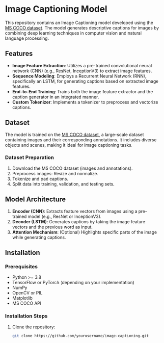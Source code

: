# Image Captioning Model

This repository contains an Image Captioning model developed using the [MS COCO dataset](https://cocodataset.org/). The model generates descriptive captions for images by combining deep learning techniques in computer vision and natural language processing.

## Features
- **Image Feature Extraction**: Utilizes a pre-trained convolutional neural network (CNN) (e.g., ResNet, InceptionV3) to extract image features.
- **Sequence Modeling**: Employs a Recurrent Neural Network (RNN), specifically an LSTM, for generating captions based on extracted image features.
- **End-to-End Training**: Trains both the image feature extractor and the caption generator in an integrated manner.
- **Custom Tokenizer**: Implements a tokenizer to preprocess and vectorize captions.

## Dataset
The model is trained on the [MS COCO dataset](https://cocodataset.org/), a large-scale dataset containing images and their corresponding annotations. It includes diverse objects and scenes, making it ideal for image captioning tasks.

### Dataset Preparation
1. Download the MS COCO dataset (images and annotations).
2. Preprocess images: Resize and normalize.
3. Tokenize and pad captions.
4. Split data into training, validation, and testing sets.

## Model Architecture
1. **Encoder (CNN)**: Extracts feature vectors from images using a pre-trained model (e.g., ResNet or InceptionV3).
2. **Decoder (LSTM)**: Generates captions by taking the image feature vectors and the previous word as input.
3. **Attention Mechanism**: (Optional) Highlights specific parts of the image while generating captions.

## Installation
### Prerequisites
- Python >= 3.8
- TensorFlow or PyTorch (depending on your implementation)
- NumPy
- OpenCV or PIL
- Matplotlib
- MS COCO API

### Installation Steps
1. Clone the repository:
   ```bash
   git clone https://github.com/yourusername/image-captioning.git
